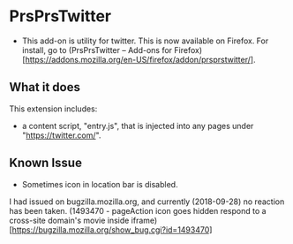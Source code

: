 # PrsPrsTwitter

* This add-on is utility for twitter.
This is now available on Firefox.
For install, go to (PrsPrsTwitter – Add-ons for Firefox)[https://addons.mozilla.org/en-US/firefox/addon/prsprstwitter/].


## What it does

This extension includes:

* a content script, "entry.js", that is injected into any pages under "https://twitter.com/".


## Known Issue

* Sometimes icon in location bar is disabled.

I had issued on bugzilla.mozilla.org, and currently (2018-09-28) no reaction has been taken.
(1493470 - pageAction icon goes hidden respond to a cross-site domain's movie inside iframe)[https://bugzilla.mozilla.org/show_bug.cgi?id=1493470]


